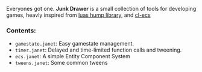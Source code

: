 Everyones got one. __Junk Drawer__ is a small collection of tools for developing games, heavly inspired from [luas hump library](https://github.com/vrld/hump), and [cl-ecs](https://github.com/bit-phlippers/cl-ecs)

### Contents:

- `gamestate.janet`: Easy gamestate management.
- `timer.janet`: Delayed and time-limited function calls and tweening.
- `ecs.janet`: A simple Entity Component System
- `tweens.janet`: Some common tweens
